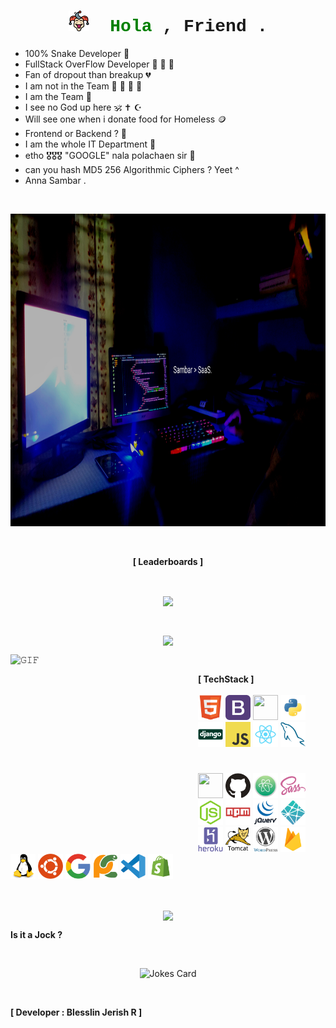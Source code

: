 <h1 align="center" style="font-family: courier">
  <a target="_blank">
    <img src="pac.png" width="33px" height="33px" style="max-width:100%;">
  </a>
  <span style="color: green !important;">&nbsp;Hola </span> ,  Friend .
</h1>

- 100% Snake Developer 🐍
- FullStack OverFlow Developer 🧱 🧱 🧱
- Fan of dropout than breakup 💔
- I am not in the Team 🐷 🦁 🐍 🐠
- I am the Team 🌱
- I see no God up here 🕉️ ✝️ ☪️
- Will see one when i donate food for Homeless 🪙
- Frontend or Backend ? 📀
- I am the whole IT Department 🥷
- etho 🎖️🎖️🎖️ "GOOGLE" nala polachaen sir 🐔
- can you hash MD5 256 Algorithmic Ciphers ? Yeet ^
- Anna Sambar .

<br>
<p align="center">
<kbd><img src="https://github.com/BlesslinJerishR/BlesslinJerishR/blob/main/S.png" height="500px"></kbd>
</p>
<br>

<p align="center"><b>[ Leaderboards ]</b></p>
<br>

<p align="center">
  <a>
    <img align="center" src="https://github-readme-streak-stats.herokuapp.com/?user=BlesslinJerishR&icons=true&theme=chartreuse-dark" />
  </a>
</p>

<br>

<p align="center">
  <a>
    <img align="center" src="https://github-readme-stats.vercel.app/api/top-langs/?username=BlesslinJerishR&text_color=FFFFFF&bg_color=000000&title_color=94b4a4&langs_count=15&layout=compact&hide_border=true" />
  </a>
</p>

<a target="_blank"><img align="left" height="300" width="300" alt="𝙶𝙸𝙵" src="https://github.com/JayantGoel001/JayantGoel001/blob/master/GIF/github.gif"></a>

<br/>

**[ TechStack ]**
<br/>
<br/>
<code><img height="40" width="40" src="icons/html5/html5-original.svg"></code>
<code><img height="40" width="40" src="https://raw.githubusercontent.com/github/explore/80688e429a7d4ef2fca1e82350fe8e3517d3494d/topics/bootstrap/bootstrap.png"></code>
<code><img height="40" width="40" src="https://cdn.iconscout.com/icon/free/png-256/css-131-722685.png"></code>
<code><img height="40" width="40" src="https://raw.githubusercontent.com/github/explore/80688e429a7d4ef2fca1e82350fe8e3517d3494d/topics/python/python.png"></code>
<code><img height="40" width="40" src="icons/django/django-original.svg"></code>
<code><img height="40" width="40" src="https://raw.githubusercontent.com/github/explore/80688e429a7d4ef2fca1e82350fe8e3517d3494d/topics/javascript/javascript.png"></code>
<code><img height="40" width="40" src="https://raw.githubusercontent.com/github/explore/80688e429a7d4ef2fca1e82350fe8e3517d3494d/topics/react/react.png"></code>
<code><img height="40" width="40" src="icons/mysql/mysql-original.svg"></code>

#

<code><img height="40" width="40" src="https://upload.wikimedia.org/wikipedia/commons/thumb/3/3f/Git_icon.svg/1024px-Git_icon.svg.png"></code>
<code><img height="40" width="40" src="https://raw.githubusercontent.com/github/explore/80688e429a7d4ef2fca1e82350fe8e3517d3494d/topics/github-api/github-api.png"></code>
<code><img height="40" width="40" src="https://raw.githubusercontent.com/github/explore/80688e429a7d4ef2fca1e82350fe8e3517d3494d/topics/atom/atom.png"></code>
<code><img height="40" width="40" src="https://raw.githubusercontent.com/github/explore/80688e429a7d4ef2fca1e82350fe8e3517d3494d/topics/sass/sass.png"></code>
<code><img height="40" width="40" src="icons/nodejs/nodejs-original.svg"></code>
<code><img height="40" width="40" src="icons/npm/npm-original-wordmark.svg"></code>
<code><img height="40" width="40" src="icons/jquery/jquery-original-wordmark.svg"></code>
<code><img height="40" width="40" src="icons/netlify/netlify.png"></code>
<code><img height="40" width="40" src="icons/heroku/heroku-plain-wordmark.svg"></code>
<code><img height="40" width="40" src="icons/tomcat/tomcat-original-wordmark.svg"></code>
<code><img height="40" width="40" src="icons/wordpress/wordpress-original.svg"></code>
<code><img height="40" width="40" src="https://raw.githubusercontent.com/github/explore/80688e429a7d4ef2fca1e82350fe8e3517d3494d/topics/firebase/firebase.png"></code>
<code><img height="40" width="40" src="icons/linux/linux-original.svg"></code>
<code><img height="40" width="40" src="https://raw.githubusercontent.com/github/explore/80688e429a7d4ef2fca1e82350fe8e3517d3494d/topics/ubuntu/ubuntu.png"></code>
<code><img height="40" width="40" src="icons/google/google-original.svg"></code>
<code><img height="40" width="40" src="icons/pycharm/pycharm-original.svg"></code>
<code><img height="40" width="40" src="icons/vscode/vscode-original.svg"></code>
<code><img height="40" width="40" src="icons/shop.png"></code>
<br/>

<!-- ![](https://github.com/Mastermindx33/Mastermindx33/blob/main/github-contribution-grid-snake.svg) -->
<br>

<p align="center">
  <a>
    <img align="center" src="https://github-readme-stats.vercel.app/api?username=BlesslinJerishR&show_icons=true&line_height=20&show_icons=true&title_color=fff&icon_color=79ff97&text_color=9f9f9f&bg_color=151515" />
  </a>
</p>

**Is it a Jock ?**

<br>

<p align="center">
  <img src="https://readme-jokes.vercel.app/api?username=BlesslinJerishR&show_icons=true&line_height=20&show_icons=true&bg_color=1d1e21&color=000&theme=vue" alt="Jokes Card" max-width="100%" max-height="100%"/>
</p>

<br>

**[ Developer :  Blesslin Jerish R ]**
